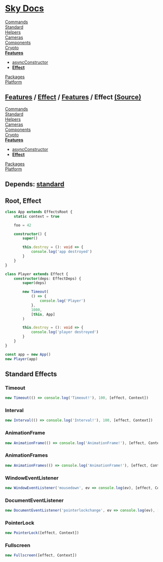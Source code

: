 <!--- This Effect was auto-generated using "npx sky readme" --> 

# [Sky Docs](../../README.md)

[Commands](..%2F..%2F%5Fcommands%2FREADME.md)   
[Standard](..%2F..%2Fstandard%2FREADME.md)   
[Helpers](..%2F..%2Fhelpers%2FREADME.md)   
[Cameras](..%2F..%2Fcameras%2FREADME.md)   
[Components](..%2F..%2Fcomponents%2FREADME.md)   
[Crypto](..%2F..%2Fcrypto%2FREADME.md)   
**[Features](..%2F..%2Ffeatures%2FREADME.md)**   
* [asyncConstructor](..%2F..%2Ffeatures%2FasyncConstructor%2FREADME.md)
* **[Effect](..%2F..%2Ffeatures%2Feffect%2FREADME.md)**
  
[Packages](..%2F..%2Fpkgs%2FREADME.md)   
[Platform](..%2F..%2Fplatform%2FREADME.md)   

## [Features](..%2F..%2Ffeatures%2FREADME.md) / [Effect](..%2F..%2Ffeatures%2Feffect%2FREADME.md) / [Features](..%2F..%2Ffeatures%2FREADME.md) / Effect [(Source)](..%2F..%2Ffeatures%2Feffect%2F)

[Commands](..%2F..%2F%5Fcommands%2FREADME.md)   
[Standard](..%2F..%2Fstandard%2FREADME.md)   
[Helpers](..%2F..%2Fhelpers%2FREADME.md)   
[Cameras](..%2F..%2Fcameras%2FREADME.md)   
[Components](..%2F..%2Fcomponents%2FREADME.md)   
[Crypto](..%2F..%2Fcrypto%2FREADME.md)   
**[Features](..%2F..%2Ffeatures%2FREADME.md)**   
* [asyncConstructor](..%2F..%2Ffeatures%2FasyncConstructor%2FREADME.md)
* **[Effect](..%2F..%2Ffeatures%2Feffect%2FREADME.md)**
  
[Packages](..%2F..%2Fpkgs%2FREADME.md)   
[Platform](..%2F..%2Fplatform%2FREADME.md)   

## Depends: [standard](../../standard/Standard.md)

## Root, Effect

```typescript
class App extends EffectsRoot {
    static context = true

    foo = 42

    constructor() {
        super()

        this.destroy = (): void => {
            console.log('app destroyed')
        }
    }
}

class Player extends Effect {
    constructor(deps: EffectDeps) {
        super(deps)

        new Timeout(
            () => {
                console.log('Player')
            },
            1000,
            [this, App]
        )

        this.destroy = (): void => {
            console.log('player destroyed')
        }
    }
}

const app = new App()
new Player(app)

```

## Standard Effects

### Timeout

```typescript
new Timeout(() => console.log('Timeout!'), 100, [effect, Context])

```

### Interval

```typescript
new Interval(() => console.log('Interval!'), 100, [effect, Context])

```

### AnimationFrame

```typescript
new AnimationFrame(() => console.log('AnimationFrame!'), [effect, Context])

```

### AnimationFrames

```typescript
new AnimationFrames(() => console.log('AnimationFrame!'), [effect, Context])

```

### WindowEventListener

```typescript
new WindowEventListener('mousedown', ev => console.log(ev), [effect, Context], { once: true })

```

### DocumentEventListener

```typescript
new DocumentEventListener('pointerlockchange', ev => console.log(ev), [effect, Context], { once: true })

```

### PointerLock

```typescript
new PointerLock([effect, Context])

```

### Fullscreen

```typescript
new Fullscreen([effect, Context])

```